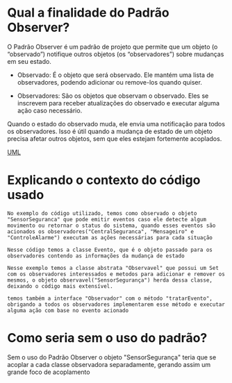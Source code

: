# Qual a finalidade do Padrão Observer?

 O Padrão Observer é um padrão de projeto que permite que um objeto (o “observado”) notifique outros objetos (os “observadores”) sobre mudanças em seu estado.

- Observado: É o objeto que será observado. Ele mantém uma lista de observadores, podendo adicionar ou remove-los quando quiser.

- Observadores: São os objetos que observam o observado. Eles se inscrevem para receber atualizações do observado e executar alguma ação caso necessário.

Quando o estado do observado muda, ele envia uma notificação para todos os observadores. Isso é útil quando a mudança de estado de um objeto precisa afetar outros objetos, sem que eles estejam fortemente acoplados.

[UML](UML-Observer.png)


# Explicando o contexto do código usado
    No exemplo do código utilizado, temos como observado o objeto "SensorSeguranca" que pode emitir eventos caso ele detecte algum movimento ou retornar o status do sistema, quando esses eventos são acionados os observadores("CentralSeguranca", "Mensageiro" e "ControleAlarme") executam as ações necessárias para cada situação

    Nesse código temos a classe Evento, que é o objeto passado para os observadores contendo as informações da mudança de estado

    Nesse exemplo temos a classe abstrata "Observavel" que possui um Set com os observadores interessados e metodos para adicionar e remover os mesmos, o objeto observavel("SensorSegurança") herda dessa classe, deixando o código mais extensível.

    temos também a interface "Observador" com o método "tratarEvento", obrigando a todos os observadores implementarem esse método e executar alguma ação com base no evento acionado


# Como seria sem o uso do padrão?

Sem o uso do Padrão Observer o objeto "SensorSegurança" teria que se acoplar a cada classe observadora separadamente, gerando assim um grande foco de acoplamento

